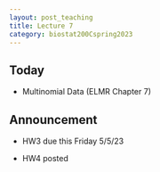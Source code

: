 ```yaml
---
layout: post_teaching
title: Lecture 7
category: biostat200Cspring2023
---
```


## Today

* Multinomial Data (ELMR Chapter 7)

## Announcement

* HW3 due this Friday 5/5/23

* HW4 posted


